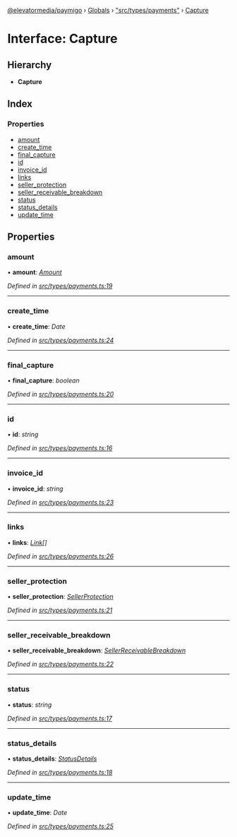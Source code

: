 [@elevatormedia/paymigo](../README.md) › [Globals](../globals.md) › ["src/types/payments"](../modules/_src_types_payments_.md) › [Capture](_src_types_payments_.capture.md)

# Interface: Capture

## Hierarchy

-   **Capture**

## Index

### Properties

-   [amount](_src_types_payments_.capture.md#amount)
-   [create_time](_src_types_payments_.capture.md#create_time)
-   [final_capture](_src_types_payments_.capture.md#final_capture)
-   [id](_src_types_payments_.capture.md#id)
-   [invoice_id](_src_types_payments_.capture.md#invoice_id)
-   [links](_src_types_payments_.capture.md#links)
-   [seller_protection](_src_types_payments_.capture.md#seller_protection)
-   [seller_receivable_breakdown](_src_types_payments_.capture.md#seller_receivable_breakdown)
-   [status](_src_types_payments_.capture.md#status)
-   [status_details](_src_types_payments_.capture.md#status_details)
-   [update_time](_src_types_payments_.capture.md#update_time)

## Properties

### amount

• **amount**: _[Amount](_src_types_common_.amount.md)_

_Defined in [src/types/payments.ts:19](https://github.com/ELEVATORmedia/paymigo/blob/a9a7ad7/src/types/payments.ts#L19)_

---

### create_time

• **create_time**: _Date_

_Defined in [src/types/payments.ts:24](https://github.com/ELEVATORmedia/paymigo/blob/a9a7ad7/src/types/payments.ts#L24)_

---

### final_capture

• **final_capture**: _boolean_

_Defined in [src/types/payments.ts:20](https://github.com/ELEVATORmedia/paymigo/blob/a9a7ad7/src/types/payments.ts#L20)_

---

### id

• **id**: _string_

_Defined in [src/types/payments.ts:16](https://github.com/ELEVATORmedia/paymigo/blob/a9a7ad7/src/types/payments.ts#L16)_

---

### invoice_id

• **invoice_id**: _string_

_Defined in [src/types/payments.ts:23](https://github.com/ELEVATORmedia/paymigo/blob/a9a7ad7/src/types/payments.ts#L23)_

---

### links

• **links**: _[Link](_src_types_common_.link.md)[]_

_Defined in [src/types/payments.ts:26](https://github.com/ELEVATORmedia/paymigo/blob/a9a7ad7/src/types/payments.ts#L26)_

---

### seller_protection

• **seller_protection**: _[SellerProtection](_src_types_payments_.sellerprotection.md)_

_Defined in [src/types/payments.ts:21](https://github.com/ELEVATORmedia/paymigo/blob/a9a7ad7/src/types/payments.ts#L21)_

---

### seller_receivable_breakdown

• **seller_receivable_breakdown**: _[SellerReceivableBreakdown](_src_types_payments_.sellerreceivablebreakdown.md)_

_Defined in [src/types/payments.ts:22](https://github.com/ELEVATORmedia/paymigo/blob/a9a7ad7/src/types/payments.ts#L22)_

---

### status

• **status**: _string_

_Defined in [src/types/payments.ts:17](https://github.com/ELEVATORmedia/paymigo/blob/a9a7ad7/src/types/payments.ts#L17)_

---

### status_details

• **status_details**: _[StatusDetails](_src_types_payments_.statusdetails.md)_

_Defined in [src/types/payments.ts:18](https://github.com/ELEVATORmedia/paymigo/blob/a9a7ad7/src/types/payments.ts#L18)_

---

### update_time

• **update_time**: _Date_

_Defined in [src/types/payments.ts:25](https://github.com/ELEVATORmedia/paymigo/blob/a9a7ad7/src/types/payments.ts#L25)_

